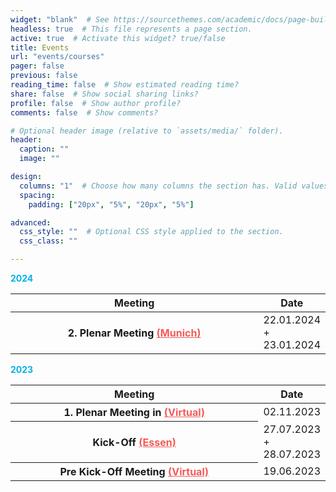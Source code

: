 ```yaml
---
widget: "blank"  # See https://sourcethemes.com/academic/docs/page-builder/
headless: true  # This file represents a page section.
active: true  # Activate this widget? true/false
title: Events
url: "events/courses"
pager: false
previous: false
reading_time: false  # Show estimated reading time?
share: false  # Show social sharing links?
profile: false  # Show author profile?
comments: false  # Show comments?

# Optional header image (relative to `assets/media/` folder).
header:
  caption: ""
  image: ""

design:
  columns: "1"  # Choose how many columns the section has. Valid values: 1 or 2.
  spacing:
    padding: ["20px", "5%", "20px", "5%"]

advanced:
  css_style: ""  # Optional CSS style applied to the section.
  css_class: ""

---
```


<div class=lec>
<div class="subheading">2024</div>

<table class="table table-striped border-bottom ">
  <thead>
    <tr>
        <th style="width: 80%">Meeting</th>
        <th style="width: 20%">Date</th>
    </tr>
  </thead>
  <tbody>
    <tr>
      <th scope="row">2. Plenar Meeting <a href="/talk/2.-plenar-meeting/" style="color: #f45b59;">(Munich)</a></th>
      <td>22.01.2024 + 23.01.2024</td>
    </tr>
  </tbody>
</table>
<div class="subheading">2023</div>

<table class="table table-striped border-bottom ">
  <thead>
    <tr>
        <th style="width: 80%">Meeting</th>
        <th style="width: 20%">Date</th>
    </tr>
  </thead>
  <tbody>
     <tr>
      <th scope="row">1. Plenar Meeting in <a href="/talk/1.-plenar-meeting/" style="color: #f45b59;">(Virtual)</a></th>
      <td>02.11.2023</td>
    </tr>
     <tr>
      <th scope="row">Kick-Off <a href="/talk/kick-off-meeting/" style="color: #f45b59;">(Essen)</a></th>
      <td>27.07.2023 + 28.07.2023</td>
    </tr>
       <tr>
      <th scope="row">Pre Kick-Off Meeting <a href="/talk/pre-kick-off-meeting/" style="color: #f45b59;">(Virtual)</a></th>
      <td>19.06.2023</td>
    </tr>
     
  </tbody>
</table>


<style>
  .subheading {
    color: #00B0E9;
    font-weight: bold;
  }
  /* .table td {
   text-align: center;   
} */
</style>